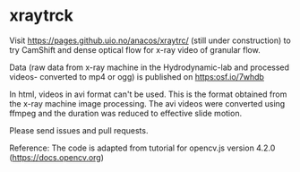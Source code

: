 # xraytrck

Visit <https://pages.github.uio.no/anacos/xraytrc/> (still under construction) to try CamShift and dense optical flow for x-ray video of granular flow.

Data (raw data from x-ray machine in the Hydrodynamic-lab and processed videos- converted to mp4 or ogg) is published on <https:osf.io/7whdb>

In html, videos in avi format can't be used. This is the format obtained from the x-ray machine image processing. The avi videos were converted using ffmpeg and the duration was reduced to effective slide motion.

Please send issues and pull requests.

Reference:
The code is adapted from tutorial for opencv.js version 4.2.0 (<https://docs.opencv.org>)
